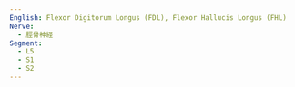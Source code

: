 ```yaml
---
English: Flexor Digitorum Longus (FDL), Flexor Hallucis Longus (FHL)
Nerve:
  - 脛骨神経
Segment:
  - L5
  - S1
  - S2
---
```

